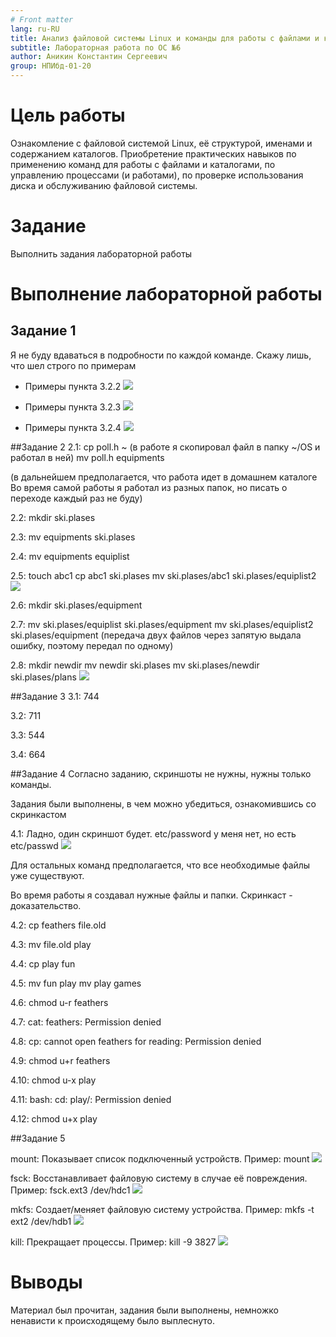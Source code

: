 ```yaml
---
# Front matter
lang: ru-RU
title: Анализ файловой системы Linux и команды для работы с файлами и каталогами
subtitle: Лабораторная работа по ОС №6
author: Аникин Константин Сергеевич
group: НПИбд-01-20
---
```


# Цель работы

Ознакомление с файловой системой Linux, её структурой, именами и содержанием каталогов. 
Приобретение практических навыков по применению команд для работы с файлами и каталогами, 
по управлению процессами (и работами), по проверке использования диска 
и обслуживанию файловой системы.

# Задание

Выполнить задания лабораторной работы


# Выполнение лабораторной работы

## Задание 1
Я не буду вдаваться в подробности по каждой команде. Скажу лишь, что шел строго по примерам

- Примеры пункта 3.2.2
![](images/1.png)

- Примеры пункта 3.2.3
![](images/2.png)

- Примеры пункта 3.2.4
![](images/3.png)

##Задание 2
2.1: cp poll.h ~ (в работе я скопировал файл в папку ~/OS и работал в ней)
	 mv poll.h equipments

(в дальнейшем предполагается, что работа идет в домашнем каталоге
Во время самой работы я работал из разных папок, но писать о переходе каждый раз не буду)

2.2: mkdir ski.plases

2.3: mv equipments ski.plases

2.4: mv equipments equiplist

2.5: touch abc1
	 cp abc1 ski.plases
	 mv ski.plases/abc1 ski.plases/equiplist2
![](images/4.png)

2.6: mkdir ski.plases/equipment

2.7: mv ski.plases/equiplist ski.plases/equipment
	 mv ski.plases/equiplist2 ski.plases/equipment
(передача двух файлов через запятую выдала ошибку, поэтому передал по одному)

2.8: mkdir newdir
	 mv newdir ski.plases
	 mv ski.plases/newdir ski.plases/plans
![](images/5.png)

##Задание 3
3.1: 744

3.2: 711

3.3: 544

3.4: 664

##Задание 4
Согласно заданию, скриншоты не нужны, нужны только команды. 

Задания были выполнены, в чем можно убедиться, ознакомившись со скринкастом

4.1: Ладно, один скриншот будет. etc/password у меня нет, но есть etc/passwd
![](images/6.png)

Для остальных команд предполагается, что все необходимые файлы уже существуют.

Во время работы я создавал нужные файлы и папки. Скринкаст - доказательство.

4.2: cp feathers file.old

4.3: mv file.old play

4.4: cp play fun

4.5: mv fun play    mv play games

4.6: chmod u-r feathers

4.7: cat: feathers: Permission denied

4.8: cp: cannot open feathers for reading: Permission denied

4.9: chmod u+r feathers

4.10: chmod u-x play

4.11: bash: cd: play/: Permission denied

4.12: chmod u+x play

##Задание 5

mount: Показывает список подключенный устройств. Пример: mount
![](images/7.png)

fsck: Восстанавливает файловую систему в случае её повреждения. Пример: fsck.ext3 /dev/hdc1
![](images/8.png)

mkfs: Создает/меняет файловую систему устройства. Пример: mkfs -t ext2 /dev/hdb1
![](images/9.png)

kill: Прекращает процессы. Пример: kill -9 3827
![](images/10.png)

# Выводы

Материал был прочитан, задания были выполнены, 
немножко ненависти к происходящему было выплеснуто.
